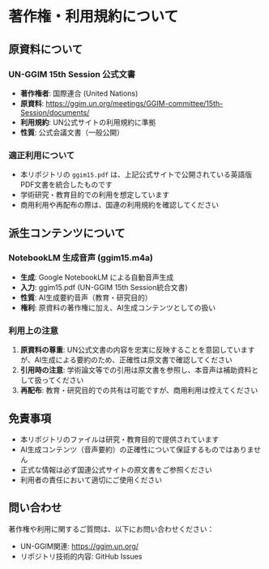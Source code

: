 # 著作権・利用規約について

## 原資料について

### UN-GGIM 15th Session 公式文書
- **著作権者**: 国際連合 (United Nations)
- **原資料**: https://ggim.un.org/meetings/GGIM-committee/15th-Session/documents/
- **利用規約**: UN公式サイトの利用規約に準拠
- **性質**: 公式会議文書（一般公開）

### 適正利用について
- 本リポジトリの `ggim15.pdf` は、上記公式サイトで公開されている英語版PDF文書を統合したものです
- 学術研究・教育目的での利用を想定しています
- 商用利用や再配布の際は、国連の利用規約を確認してください

## 派生コンテンツについて

### NotebookLM 生成音声 (ggim15.m4a)
- **生成**: Google NotebookLM による自動音声生成
- **入力**: ggim15.pdf (UN-GGIM 15th Session統合文書)
- **性質**: AI生成要約音声（教育・研究目的）
- **権利**: 原資料の著作権に加え、AI生成コンテンツとしての扱い

### 利用上の注意
1. **原資料の尊重**: UN公式文書の内容を忠実に反映することを意図していますが、AI生成による要約のため、正確性は原文書で確認してください
2. **引用時の注意**: 学術論文等での引用は原文書を参照し、本音声は補助資料として扱ってください
3. **再配布**: 教育・研究目的での共有は可能ですが、商用利用は控えてください

## 免責事項

- 本リポジトリのファイルは研究・教育目的で提供されています
- AI生成コンテンツ（音声要約）の正確性について保証するものではありません
- 正式な情報は必ず国連公式サイトの原文書をご参照ください
- 利用者の責任において適切にご使用ください

## 問い合わせ

著作権や利用に関するご質問は、以下にお問い合わせください：
- UN-GGIM関連: https://ggim.un.org/
- リポジトリ技術的内容: GitHub Issues

